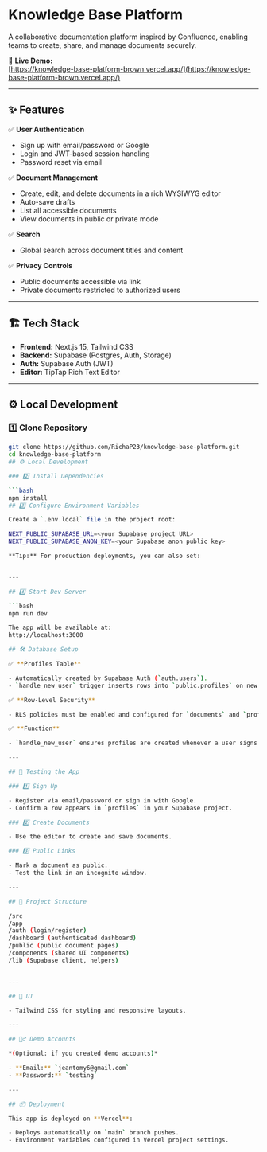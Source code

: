 # Knowledge Base Platform

A collaborative documentation platform inspired by Confluence, enabling teams to create, share, and manage documents securely.

🔗 **Live Demo:**  
[https://knowledge-base-platform-brown.vercel.app/](https://knowledge-base-platform-brown.vercel.app/)

---

## ✨ Features

✅ **User Authentication**
- Sign up with email/password or Google
- Login and JWT-based session handling
- Password reset via email

✅ **Document Management**
- Create, edit, and delete documents in a rich WYSIWYG editor
- Auto-save drafts
- List all accessible documents
- View documents in public or private mode

✅ **Search**
- Global search across document titles and content

✅ **Privacy Controls**
- Public documents accessible via link
- Private documents restricted to authorized users

---

## 🏗️ Tech Stack

- **Frontend:** Next.js 15, Tailwind CSS
- **Backend:** Supabase (Postgres, Auth, Storage)
- **Auth:** Supabase Auth (JWT)
- **Editor:** TipTap Rich Text Editor

---

## ⚙️ Local Development

### 1️⃣ Clone Repository

```bash
git clone https://github.com/RichaP23/knowledge-base-platform.git
cd knowledge-base-platform
## ⚙️ Local Development

### 2️⃣ Install Dependencies

```bash
npm install
## 3️⃣ Configure Environment Variables

Create a `.env.local` file in the project root:

NEXT_PUBLIC_SUPABASE_URL=<your Supabase project URL>
NEXT_PUBLIC_SUPABASE_ANON_KEY=<your Supabase anon public key>

**Tip:** For production deployments, you can also set:


---

## 4️⃣ Start Dev Server

```bash
npm run dev

The app will be available at:
http://localhost:3000

## 🛠️ Database Setup

✅ **Profiles Table**

- Automatically created by Supabase Auth (`auth.users`).
- `handle_new_user` trigger inserts rows into `public.profiles` on new signups.

✅ **Row-Level Security**

- RLS policies must be enabled and configured for `documents` and `profiles`.

✅ **Function**

- `handle_new_user` ensures profiles are created whenever a user signs up.

---

## 🧪 Testing the App

### 1️⃣ Sign Up

- Register via email/password or sign in with Google.
- Confirm a row appears in `profiles` in your Supabase project.

### 2️⃣ Create Documents

- Use the editor to create and save documents.

### 3️⃣ Public Links

- Mark a document as public.
- Test the link in an incognito window.

---

## 📝 Project Structure

/src
/app
/auth (login/register)
/dashboard (authenticated dashboard)
/public (public document pages)
/components (shared UI components)
/lib (Supabase client, helpers)


---

## 🎨 UI

- Tailwind CSS for styling and responsive layouts.

---

## 🙋‍♂️ Demo Accounts

*(Optional: if you created demo accounts)*

- **Email:** `jeantomy6@gmail.com`  
- **Password:** `testing`

---

## 📦 Deployment

This app is deployed on **Vercel**:

- Deploys automatically on `main` branch pushes.
- Environment variables configured in Vercel project settings.

